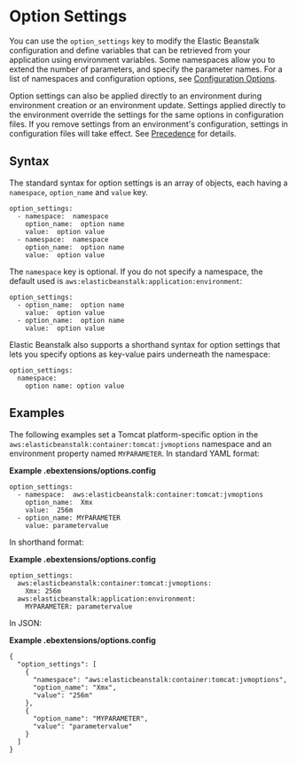 # Option Settings<a name="ebextensions-optionsettings"></a>

You can use the `option_settings` key to modify the Elastic Beanstalk configuration and define variables that can be retrieved from your application using environment variables\. Some namespaces allow you to extend the number of parameters, and specify the parameter names\. For a list of namespaces and configuration options, see [Configuration Options](command-options.md)\.

Option settings can also be applied directly to an environment during environment creation or an environment update\. Settings applied directly to the environment override the settings for the same options in configuration files\. If you remove settings from an environment's configuration, settings in configuration files will take effect\. See [Precedence](command-options.md#configuration-options-precedence) for details\.

## Syntax<a name="ebextensions-optionsettings-syntax"></a>

The standard syntax for option settings is an array of objects, each having a `namespace`, `option_name` and `value` key\.

```
option_settings:
  - namespace:  namespace
    option_name:  option name
    value:  option value
  - namespace:  namespace
    option_name:  option name
    value:  option value
```

The `namespace` key is optional\. If you do not specify a namespace, the default used is `aws:elasticbeanstalk:application:environment`:

```
option_settings:
  - option_name:  option name
    value:  option value
  - option_name:  option name
    value:  option value
```

Elastic Beanstalk also supports a shorthand syntax for option settings that lets you specify options as key\-value pairs underneath the namespace:

```
option_settings:
  namespace:
    option name: option value
```

## Examples<a name="ebextensions-optionsettings-snippet"></a>

The following examples set a Tomcat platform\-specific option in the `aws:elasticbeanstalk:container:tomcat:jvmoptions` namespace and an environment property named `MYPARAMETER`\. In standard YAML format:

**Example \.ebextensions/options\.config**  

```
option_settings:
  - namespace:  aws:elasticbeanstalk:container:tomcat:jvmoptions
    option_name:  Xmx
    value:  256m
  - option_name: MYPARAMETER
    value: parametervalue
```

In shorthand format:

**Example \.ebextensions/options\.config**  

```
option_settings:
  aws:elasticbeanstalk:container:tomcat:jvmoptions:
    Xmx: 256m
  aws:elasticbeanstalk:application:environment:
    MYPARAMETER: parametervalue
```

In JSON:

**Example \.ebextensions/options\.config**  

```
{
  "option_settings": [
    {
      "namespace": "aws:elasticbeanstalk:container:tomcat:jvmoptions",
      "option_name": "Xmx",
      "value": "256m"
    },
    {
      "option_name": "MYPARAMETER",
      "value": "parametervalue"
    }
  ]
}
```